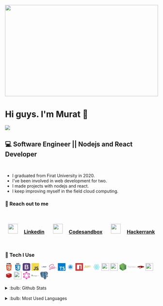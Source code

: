 <!-- <style>


.hi{
  display:flex;
  justify-content:space-between;
  animation: color-change 5s infinite;
}

.hi img{
    width:150px;
    height:30px;
}




@keyframes color-change {
  0% { color:#03C03C; }
  50% { color: #018749; }
  100% { color: #006400; }


}
</style> -->

<p>
<img src="https://media.giphy.com/media/MGdfeiKtEiEPS/giphy.gif" width="100%"  height="300"> 
</p>

<div  class="hi">

# Hi guys. I'm Murat :wave:

<img  src="https://komarev.com/ghpvc/?username=muratcayir&color=green"/>

</div>

## :computer: Software Engineer || Nodejs and React Developer

<br/>

- I graduated from Firat University in 2020.
- I've been involved in web development for two.
- I made projects with nodejs and react.
- I keep improving myself in the field cloud computing.
  <br/>

### :pushpin: Reach out to me

<br/>
<div class="social"  style="display:flex;
    align-items:center;
    justify-content:space-between;
    list-style-type: none;">


### <img style=" margin:0px 10px;" height="32" width="32" src="https://unpkg.com/simple-icons@v5/icons/linkedin.svg" /><span style="margin:10px;">[Linkedin]</span>



### <img style=" margin:0px 10px;" height="32" width="32" src="https://unpkg.com/simple-icons@v5/icons/codesandbox.svg" /><span style="margin:10px;">[Codesandbox]</span>



### <img style=" margin:0px 10px;" height="32" width="32" src="https://unpkg.com/simple-icons@v5/icons/hackerrank.svg" /><span style="margin:10px;">[Hackerrank]</span>



 </div>

[linkedin]: https://www.linkedin.com/in/muratcayir23/
[codesandbox]: https://codesandbox.io/u/muratcayir
[hackerrank]: https://www.hackerrank.com/muratcayir

<br/>

### :pushpin: Tech I Use

<div>
<img  width="25px" height="25px" src="https://raw.githubusercontent.com/github/explore/80688e429a7d4ef2fca1e82350fe8e3517d3494d/topics/html/html.png">
<img  width="25px" height="25px" src="https://raw.githubusercontent.com/github/explore/80688e429a7d4ef2fca1e82350fe8e3517d3494d/topics/css/css.png">
<img  width="25px" height="25px" src="https://raw.githubusercontent.com/github/explore/80688e429a7d4ef2fca1e82350fe8e3517d3494d/topics/bootstrap/bootstrap.png">
<img  width="25px" height="25px" src="https://raw.githubusercontent.com/github/explore/80688e429a7d4ef2fca1e82350fe8e3517d3494d/topics/javascript/javascript.png">
<img  width="25px" height="25px" src="https://raw.githubusercontent.com/github/explore/80688e429a7d4ef2fca1e82350fe8e3517d3494d/topics/jquery/jquery.png">
<img  width="25px" height="25px" src="https://raw.githubusercontent.com/github/explore/80688e429a7d4ef2fca1e82350fe8e3517d3494d/topics/sass/sass.png">
<img  width="25px" height="25px" src="https://raw.githubusercontent.com/github/explore/80688e429a7d4ef2fca1e82350fe8e3517d3494d/topics/typescript/typescript.png">
<img  width="25px" height="25px" src="https://raw.githubusercontent.com/github/explore/80688e429a7d4ef2fca1e82350fe8e3517d3494d/topics/webpack/webpack.png">
<img  width="25px" height="25px" src="https://raw.githubusercontent.com/github/explore/80688e429a7d4ef2fca1e82350fe8e3517d3494d/topics/npm/npm.png">
<img  width="25px" height="25px" src="https://raw.githubusercontent.com/github/explore/80688e429a7d4ef2fca1e82350fe8e3517d3494d/topics/babel/babel.png">
<img  width="25px" height="25px" src="https://raw.githubusercontent.com/github/explore/80688e429a7d4ef2fca1e82350fe8e3517d3494d/topics/react/react.png">
<img  width="25px" height="25px" src="https://avatars3.githubusercontent.com/u/16343502?v=3&s=200">
<img  width="25px" height="25px" src="https://avatars.githubusercontent.com/u/7658037?s=280&v=4">
<img  width="25px" height="25px" src="https://raw.githubusercontent.com/github/explore/80688e429a7d4ef2fca1e82350fe8e3517d3494d/topics/nodejs/nodejs.png">
<img  width="25px" height="25px" src="https://raw.githubusercontent.com/github/explore/80688e429a7d4ef2fca1e82350fe8e3517d3494d/topics/express/express.png">
<img  width="25px" height="25px" src="https://raw.githubusercontent.com/github/explore/80688e429a7d4ef2fca1e82350fe8e3517d3494d/topics/mongoose/mongoose.png">
<img  width="25px" height="25px" src="https://cdn.freebiesupply.com/logos/large/2x/socket-io-logo-png-transparent.png">
<img  width="25px" height="25px" src="https://raw.githubusercontent.com/github/explore/80688e429a7d4ef2fca1e82350fe8e3517d3494d/topics/redis/redis.png">
<img  width="25px" height="25px" src="https://avatars.githubusercontent.com/u/96669?s=280&v=4">
<img  width="25px" height="25px" src="https://raw.githubusercontent.com/github/explore/80688e429a7d4ef2fca1e82350fe8e3517d3494d/topics/graphql/graphql.png">
<img  width="25px" height="25px" src="https://raw.githubusercontent.com/github/explore/80688e429a7d4ef2fca1e82350fe8e3517d3494d/topics/mongodb/mongodb.png">
<img  width="25px" height="25px" src="https://raw.githubusercontent.com/github/explore/80688e429a7d4ef2fca1e82350fe8e3517d3494d/topics/postgresql/postgresql.png">
<br/><br/>
</div>

<details>
<summary>:bulb: Github Stats</summary>
<img src="https://github-readme-stats.vercel.app/api?username=muratcayir&show_icons=true&theme=highcontrast">
</details>
<br/>
<details>
<summary>:bulb: Most Used Languages</summary>
<img src="https://github-readme-stats.vercel.app/api/top-langs/?username=muratcayir&layout=compact">
</details>
